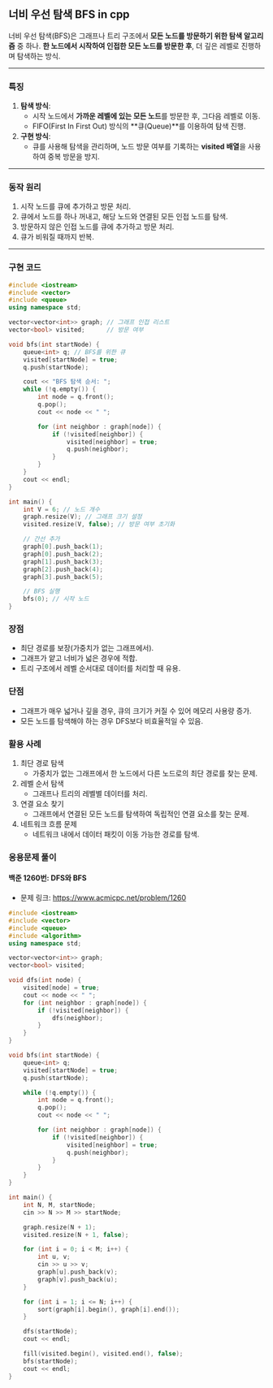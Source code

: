 ## 너비 우선 탐색 BFS in cpp

너비 우선 탐색(BFS)은 그래프나 트리 구조에서 **모든 노드를 방문하기 위한 탐색 알고리즘** 중 하나. **한 노드에서 시작하여 인접한 모든 노드를 방문한 후**, 더 깊은 레벨로 진행하며 탐색하는 방식.

---

### **특징**

1. **탐색 방식**:
   - 시작 노드에서 **가까운 레벨에 있는 모든 노드**를 방문한 후, 그다음 레벨로 이동.
   - FIFO(First In First Out) 방식의 **큐(Queue)**를 이용하여 탐색 진행.
2. **구현 방식**:
   - 큐를 사용해 탐색을 관리하며, 노드 방문 여부를 기록하는 **visited 배열**을 사용하여 중복 방문을 방지.

---

### **동작 원리**

1. 시작 노드를 큐에 추가하고 방문 처리.
2. 큐에서 노드를 하나 꺼내고, 해당 노드와 연결된 모든 인접 노드를 탐색.
3. 방문하지 않은 인접 노드를 큐에 추가하고 방문 처리.
4. 큐가 비워질 때까지 반복.

---

### 구현 코드

```c++
#include <iostream>
#include <vector>
#include <queue>
using namespace std;

vector<vector<int>> graph; // 그래프 인접 리스트
vector<bool> visited;      // 방문 여부

void bfs(int startNode) {
    queue<int> q; // BFS를 위한 큐
    visited[startNode] = true;
    q.push(startNode);

    cout << "BFS 탐색 순서: ";
    while (!q.empty()) {
        int node = q.front();
        q.pop();
        cout << node << " ";

        for (int neighbor : graph[node]) {
            if (!visited[neighbor]) {
                visited[neighbor] = true;
                q.push(neighbor);
            }
        }
    }
    cout << endl;
}

int main() {
    int V = 6; // 노드 개수
    graph.resize(V); // 그래프 크기 설정
    visited.resize(V, false); // 방문 여부 초기화

    // 간선 추가
    graph[0].push_back(1);
    graph[0].push_back(2);
    graph[1].push_back(3);
    graph[2].push_back(4);
    graph[3].push_back(5);

    // BFS 실행
    bfs(0); // 시작 노드
}
```

### **장점**

- 최단 경로를 보장(가중치가 없는 그래프에서).
- 그래프가 얕고 너비가 넓은 경우에 적합.
- 트리 구조에서 레벨 순서대로 데이터를 처리할 때 유용.

### **단점**

- 그래프가 매우 넓거나 깊을 경우, 큐의 크기가 커질 수 있어 메모리 사용량 증가.
- 모든 노드를 탐색해야 하는 경우 DFS보다 비효율적일 수 있음.

### **활용 사례**

1. 최단 경로 탐색
   - 가중치가 없는 그래프에서 한 노드에서 다른 노드로의 최단 경로를 찾는 문제.
2. 레벨 순서 탐색
   - 그래프나 트리의 레벨별 데이터를 처리.
3. 연결 요소 찾기
   - 그래프에서 연결된 모든 노드를 탐색하여 독립적인 연결 요소를 찾는 문제.
4. 네트워크 흐름 문제
   - 네트워크 내에서 데이터 패킷이 이동 가능한 경로를 탐색.

### 응용문제 풀이

#### 백준 1260번: DFS와 BFS

- 문제 링크: https://www.acmicpc.net/problem/1260

```c++
#include <iostream>
#include <vector>
#include <queue>
#include <algorithm>
using namespace std;

vector<vector<int>> graph;
vector<bool> visited;

void dfs(int node) {
    visited[node] = true;
    cout << node << " ";
    for (int neighbor : graph[node]) {
        if (!visited[neighbor]) {
            dfs(neighbor);
        }
    }
}

void bfs(int startNode) {
    queue<int> q;
    visited[startNode] = true;
    q.push(startNode);

    while (!q.empty()) {
        int node = q.front();
        q.pop();
        cout << node << " ";

        for (int neighbor : graph[node]) {
            if (!visited[neighbor]) {
                visited[neighbor] = true;
                q.push(neighbor);
            }
        }
    }
}

int main() {
    int N, M, startNode;
    cin >> N >> M >> startNode;

    graph.resize(N + 1);
    visited.resize(N + 1, false);

    for (int i = 0; i < M; i++) {
        int u, v;
        cin >> u >> v;
        graph[u].push_back(v);
        graph[v].push_back(u);
    }

    for (int i = 1; i <= N; i++) {
        sort(graph[i].begin(), graph[i].end());
    }

    dfs(startNode);
    cout << endl;

    fill(visited.begin(), visited.end(), false);
    bfs(startNode);
    cout << endl;
}
```
